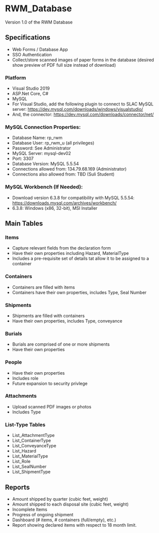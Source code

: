 # RWM_Database
Version 1.0 of the RWM Database

## Specifications
* Web Forms / Database App
* SSO Authentication
* Collect/store scanned images of paper forms in the database (desired show preview of PDF full size instead of download)

### Platform
* Visual Studio 2019
* ASP.Net Core, C#
* MySQL
* For Visual Studio, add the following plugin to connect to SLAC MySQL server: https://dev.mysql.com/downloads/windows/visualstudio/
* And, the connector:  https://dev.mysql.com/downloads/connector/net/

### MySQL Connection Properties:
* Database Name: rp_rwm
* Database User: rp_rwm_u (all privileges)
* Password:  See Administrator
* MySQL Server: mysql-dev02
* Port: 3307
* Database Version: MySQL 5.5.54
* Connections allowed from: 134.79.68.169 (Administrator)
* Connections also allowed from:  TBD (Suli Student)

### MySQL Workbench (If Needed):
* Download version 6.3.8 for compatibility with MySQL 5.5.54: https://downloads.mysql.com/archives/workbench/
* 6.3.8:  Windows (x86, 32-bit), MSI Installer

## Main Tables

### Items
* Capture relevant fields from the declaration form
* Have their own properties including Hazard, MaterialType
* Includes a pre-requisite set of details tat allow it to be assigned to a container

### Containers
* Containers are filled with items
* Containers have their own properties, includes Type, Seal Number

### Shipments
* Shipments are filled with containers
* Have their own properties, includes Type, conveyance

### Burials
* Burials are comprised of one or more shipments
* Have their own properties

### People
* Have their own properties
* Includes role
* Future expansion to security privlege

### Attachments
* Upload scanned PDF images or photos
* Includes Type

### List-Type Tables
* List_AttachmentType
* List_ContainerType
* List_ConveyanceType
* List_Hazard
* List_MaterialType
* List_Role
* List_SealNumber
* List_ShipmentType

## Reports
* Amount shipped by quarter (cubic feet, weight)
* Amount shipped to each disposal site (cubic feet, weight)
* Incomplete Items
* Progress of ongoing shipment
* Dashboard (# items, # containers (full/empty), etc.)
* Report showing declared items with respect to 18 month limit.
